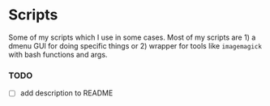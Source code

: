 # Scripts

Some of my scripts which I use in some cases.
Most of my scripts are 1) a dmenu GUI for doing specific things
or 2) wrapper for tools like `imagemagick` with bash functions and args.

### TODO

+ [ ] add description to README
